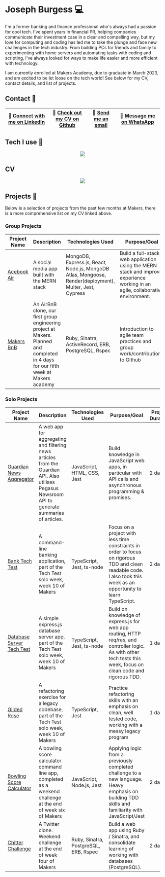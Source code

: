# Joseph Burgess 💻

I'm a former banking and finance professional who's always had a passion for cool tech. I've spent years in financial PR, helping companies communicate their investment case in a clear and compelling way, but my love for computing and coding has led me to take the plunge and face new challenges in the tech industry. From building PCs for friends and family to experimenting with home servers and automating tasks with coding and scripting, I've always looked for ways to make life easier and more efficient with technology. 

I am currently enrolled at Makers Academy, due to graduate in March 2023, and am excited to be let loose on the tech world! See below for my CV, contact details, and list of projects. 

## Contact 📇
 | 📎 [Connect with me on LinkedIn](https://www.linkedin.com/in/josephburgessmba/) | 📄 [Check out my CV on Github](https://github.com/josephburgess/cv) | 📧 [Send me an email](mailto:josephburgess@gmail.com) | 📱 [Message me on WhatsApp](https://wa.me/447769325254?text=Hi%20Joe!,%20I%20saw%20your%20Github%20) |
|--------------|-------------|-------------------|-------------|
## Tech I use 🤹
<p align="center">
    <img src="https://skillicons.dev/icons?i=js,ts,mongodb,express,react,nodejs,docker,jest,postgres,postman,ruby,rails,html,css&perline=7" />
</p>

## CV
<p align="center">
 <a href = https://github.com/josephburgess/cv>
    <img src="https://user-images.githubusercontent.com/4661986/220958138-f8fdb184-1ef2-4370-bd0f-d7f2a251d3f4.png"/>
 </a>
</p>

## Projects 📝

Below is a selection of projects from the past few months at Makers, there is a more comprehensive list on my CV linked above.


### Group Projects
| Project Name | Description | Technologies Used | Purpose/Goal | Project Duration |
|--------------|-------------|-------------------|--------------|-----------------|
| [Acebook Air](https://github.com/josephburgess/acebook-mern) | A social media app built with the MERN stack | MongoDB, Express.js, React, Node.js, MongoDB Atlas, Mongoose, Render(deployment), Multer, Jest, Cypress | Build a full-stack web application using the MERN stack and improve experience working in an agile, collaborative environment. | 2 weeks |
| [Makers BnB](https://github.com/abodian/makersbnb-ruby-seed) | An AirBnB clone, our first group engineering project at Makers. Planned and completed in 4 days for our fifth week at Makers academy | Ruby, Sinatra, ActiveRecord, ERB, PostgreSQL, Rspec | Introduction to agile team practices and group work/contributions to Github | 4 days |

### Solo Projects

| Project Name | Description | Technologies Used | Purpose/Goal | Project Duration |
|--------------|-------------|-------------------|--------------|-----------------|
| [Guardian News Aggregator](https://github.com/josephburgess/news-summary-challenge) | A web app for aggregating and filtering news articles from the Guardian API. Also utilises Pegasus Newsroom API to generate summaries of articles. | JavaScript, HTML, CSS, Jest | Build knowledge in JavaScript web apps, in particular with API calls and asynchronous programming & promises. | 2 days |
| [Bank Tech Test](https://github.com/josephburgess/bank-tech-test) | A command-line banking application, part of the Tech Test solo week, week 10 of Makers | TypeScript, Jest, ts-node | Focus on a project with less time constraints in order to focus on rigorous TDD and clean readable code. I also took this week as an opportunity to learn TypeScript. | 2 days |
| [Database Server Tech Test](https://github.com/josephburgess/database-server-tech-test) | A simple express.js database server app, part of the Tech Test solo week, week 10 of Makers | TypeScript, Jest, ts-node | Build on knowledge of express.js for web app routing, HTTP req/res, and controller logic. As with other tech tests this week, focus on clean code and rigorous TDD. | 1 day |
| [Gilded Rose](https://github.com/josephburgess/gilded-rose) | A refactoring exercise for a legacy codebase, part of the Tech Test solo week, week 10 of Makers | TypeScript, Jest | Practice refactoring skills with an emphasis on clean, well tested code, working with a messy legacy program | 1 day |
| [Bowling Score Calculator](https://github.com/josephburgess/bowling-challenge-js) | A bowling score calculator command line app, completed as a weekend challenge at the end of week six of Makers | JavaScript, Node.js, Jest | Applying logic from a previously completed challenge to a new language. Heavy emphasis on building TDD skills and familiarity with JavaScript/Jest | 2 days |
| [Chitter Challenge](https://github.com/josephburgess/chitter-challenge) | A Twitter clone. Weekend challenge at the end of week four of Makers | Ruby, Sinatra, PostgreSQL, ERB, Rspec | Build a web app using Ruby / Sinatra, and consolidate learning of working with databases (PostgreSQL). | 2 days |
